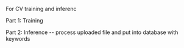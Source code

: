 For CV training and inferenc

Part 1: Training

Part 2: Inference -- process uploaded file and put into database with keywords
